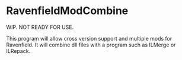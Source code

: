 # RavenfieldModCombine
WIP. NOT READY FOR USE.

This program will allow cross version support and multiple mods for Ravenfield. It will combine dll files with a program such as ILMerge or ILRepack.
